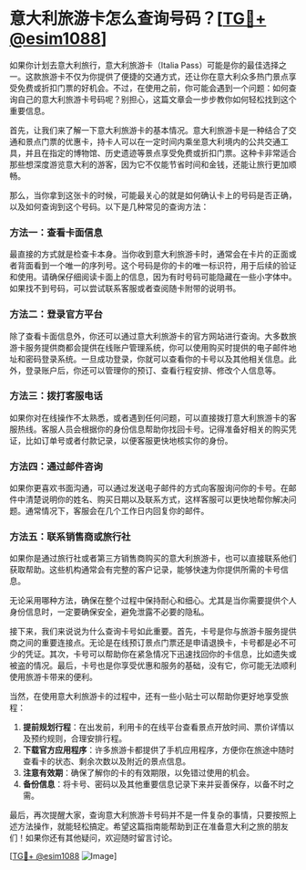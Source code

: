 # 意大利旅游卡怎么查询号码？[[TG💪+ @esim1088](https://t.me/s/esim1088)]

如果你计划去意大利旅行，意大利旅游卡（Italia Pass）可能是你的最佳选择之一。这款旅游卡不仅为你提供了便捷的交通方式，还让你在意大利众多热门景点享受免费或折扣门票的好机会。不过，在使用之前，你可能会遇到一个问题：如何查询自己的意大利旅游卡号码呢？别担心，这篇文章会一步步教你如何轻松找到这个重要信息。

首先，让我们来了解一下意大利旅游卡的基本情况。意大利旅游卡是一种结合了交通和景点门票的优惠卡，持卡人可以在一定时间内乘坐意大利境内的公共交通工具，并且在指定的博物馆、历史遗迹等景点享受免费或折扣门票。这种卡非常适合那些想深度游览意大利的游客，因为它不仅能节省时间和金钱，还能让旅行更加顺畅。

那么，当你拿到这张卡的时候，可能最关心的就是如何确认卡上的号码是否正确，以及如何查询到这个号码。以下是几种常见的查询方法：

### 方法一：查看卡面信息

最直接的方式就是检查卡本身。当你收到意大利旅游卡时，通常会在卡片的正面或者背面看到一个唯一的序列号。这个号码是你的卡的唯一标识符，用于后续的验证和使用。请确保仔细阅读卡面上的信息，因为有时号码可能隐藏在一些小字体中。如果找不到号码，可以尝试联系客服或者查阅随卡附带的说明书。

### 方法二：登录官方平台

除了查看卡面信息外，你还可以通过意大利旅游卡的官方网站进行查询。大多数旅游卡服务提供商都会提供在线账户管理系统，你可以使用购买时提供的电子邮件地址和密码登录系统。一旦成功登录，你就可以查看你的卡号以及其他相关信息。此外，登录账户后，你还可以管理你的预订、查看行程安排、修改个人信息等。

### 方法三：拨打客服电话

如果你对在线操作不太熟悉，或者遇到任何问题，可以直接拨打意大利旅游卡的客服热线。客服人员会根据你的身份信息帮助你找回卡号。记得准备好相关的购买凭证，比如订单号或者付款记录，以便客服更快地核实你的身份。

### 方法四：通过邮件咨询

如果你更喜欢书面沟通，可以通过发送电子邮件的方式向客服询问你的卡号。在邮件中清楚说明你的姓名、购买日期以及联系方式，这样客服可以更快地帮你解决问题。通常情况下，客服会在几个工作日内回复你的邮件。

### 方法五：联系销售商或旅行社

如果你是通过旅行社或者第三方销售商购买的意大利旅游卡，也可以直接联系他们获取帮助。这些机构通常会有完整的客户记录，能够快速为你提供所需的卡号信息。

无论采用哪种方法，确保在整个过程中保持耐心和细心。尤其是当你需要提供个人身份信息时，一定要确保安全，避免泄露不必要的隐私。

接下来，我们来说说为什么查询卡号如此重要。首先，卡号是你与旅游卡服务提供商之间的重要连接点。无论是在线预订景点门票还是申请退换卡，卡号都是必不可少的凭证。其次，卡号可以帮助你在紧急情况下迅速找回你的卡信息，比如遗失或被盗的情况。最后，卡号也是你享受优惠和服务的基础，没有它，你可能无法顺利使用旅游卡带来的便利。

当然，在使用意大利旅游卡的过程中，还有一些小贴士可以帮助你更好地享受旅程：

1. **提前规划行程**：在出发前，利用卡的在线平台查看景点开放时间、票价详情以及预约规则，合理安排行程。
2. **下载官方应用程序**：许多旅游卡都提供了手机应用程序，方便你在旅途中随时查看卡的状态、剩余次数以及附近的景点信息。
3. **注意有效期**：确保了解你的卡的有效期限，以免错过使用的机会。
4. **备份信息**：将卡号、密码以及其他重要信息记录下来并妥善保存，以备不时之需。

最后，再次提醒大家，查询意大利旅游卡号码并不是一件复杂的事情，只要按照上述方法操作，就能轻松搞定。希望这篇指南能帮助到正在准备意大利之旅的朋友们！如果你还有其他疑问，欢迎随时留言讨论。

[[TG💪+ @esim1088](https://t.me/s/esim1088) ![Image](https://i.postimg.cc/4NQfJmqS/Snipaste-2025-05-13-00-14-12.png)]